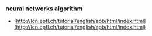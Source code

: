 ### neural networks algorithm

- [http://lcn.epfl.ch/tutorial/english/apb/html/index.html](http://lcn.epfl.ch/tutorial/english/apb/html/index.html)